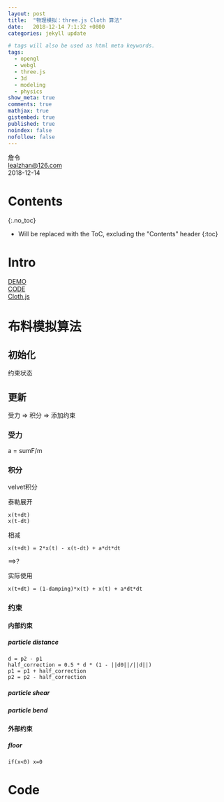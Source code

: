 ```yaml
---
layout: post
title:  "物理模拟：three.js Cloth 算法"
date:   2018-12-14 7:1:32 +0800
categories: jekyll update

# tags will also be used as html meta keywords.
tags:
  - opengl
  - webgl
  - three.js
  - 3d
  - modeling
  - physics
show_meta: true
comments: true
mathjax: true
gistembed: true
published: true
noindex: false
nofollow: false
---
```


詹令   
lealzhan@126.com    
2018-12-14    

# Contents
{:.no_toc}

* Will be replaced with the ToC, excluding the "Contents" header
{:toc}

# Intro

[DEMO](https://threejs.org/examples/#webgl_animation_cloth)    
[CODE](https://github.com/mrdoob/three.js/blob/master/examples/webgl_animation_cloth.html)    
[Cloth.js](https://github.com/mrdoob/three.js/blob/master/examples/js/Cloth.js)

# 布料模拟算法

## 初始化

约束状态

## 更新

受力 => 积分 => 添加约束


### 受力

a = sumF/m


### 积分

velvet积分

泰勒展开

    x(t+dt)
    x(t-dt)

相减

    x(t+dt) = 2*x(t) - x(t-dt) + a*dt*dt

==>?

实际使用

    x(t+dt) = (1-damping)*x(t) + x(t) + a*dt*dt




### 约束

#### 内部约束

##### particle distance

	d = p2 - p1
    half_correction = 0.5 * d * (1 - ||d0||/||d||)
    p1 = p1 + half_correction
	p2 = p2 - half_correction

##### particle shear


##### particle bend



#### 外部约束

##### floor

    if(x<0) x=0


# Code








